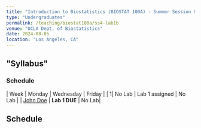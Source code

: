 ```yaml
---
title: "Introduction to Biostatistics (BIOSTAT 100A) - Summer Session C - Lab 1B"
type: "Undergraduates"
permalink: /teaching/biostat100a/ss4-lab1b
venue: "UCLA Dept. of Biostatistics"
date: 2024-08-05
location: "Los Angeles, CA"
---
```


## "Syllabus"  

### Schedule  

| Week |  Monday                          | Wednesday                             |  Friday    |
| 1| No Lab                          | Lab 1 assigned                        | No Lab       |
| [John Doe](#)    | **Lab 1 DUE**  | No Lab|






## Schedule  

